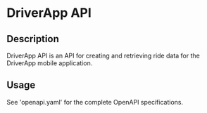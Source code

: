 # DriverApp API

## Description

DriverApp API is an API for creating and retrieving ride data for the DriverApp mobile application.

## Usage

See 'openapi.yaml' for the complete OpenAPI specifications.